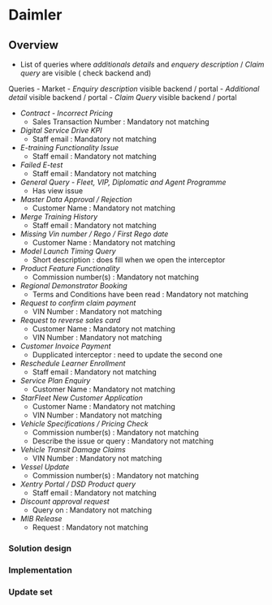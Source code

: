 # Daimler

## Overview
- List of queries where *additionals details* and *enquery description* / *Claim query* are visible ( check backend and)

Queries - Market - *Enquiry description* visible backend / portal - *Additional detail* visible backend / portal - *Claim Query* visible backend / portal

- *Contract - Incorrect Pricing*
	- Sales Transaction Number : Mandatory not matching
- *Digital Service Drive KPI*
	- Staff email : Mandatory not matching
- *E-training Functionality Issue*
	- Staff email : Mandatory not matching
- *Failed E-test*
	- Staff email : Mandatory not matching
- *General Query - Fleet, VIP, Diplomatic and Agent Programme*
	- Has view issue
- *Master Data Approval / Rejection*
	- Customer Name : Mandatory not matching
- *Merge Training History*
	- Staff email : Mandatory not matching
- *Missing Vin number / Rego / First Rego date*
	- Customer Name : Mandatory not matching
- *Model Launch Timing Query*
	- Short description : does fill when we open the interceptor
- *Product Feature Functionality*
	- Commission number(s) : Mandatory not matching
- *Regional Demonstrator Booking*
	- Terms and Conditions have been read : Mandatory not matching
- *Request to confirm claim payment*
	- VIN Number : Mandatory not matching
- *Request to reverse sales card*
	- Customer Name : Mandatory not matching
	- VIN Number : Mandatory not matching
- *Customer Invoice Payment*
	- Dupplicated interceptor : need to update the second one
- *Reschedule Learner Enrollment*
	- Staff email : Mandatory not matching
- *Service Plan Enquiry*
	- Customer Name : Mandatory not matching
- *StarFleet New Customer Application*
	- Customer Name : Mandatory not matching
	- VIN Number : Mandatory not matching
- *Vehicle Specifications / Pricing Check*
	- Commission number(s) : Mandatory not matching
	- Describe the issue or query : Mandatory not matching
- *Vehicle Transit Damage Claims*
	- VIN Number : Mandatory not matching
- *Vessel Update*
	- Commission number(s) : Mandatory not matching
- *Xentry Portal /  DSD Product query*
	- Staff email : Mandatory not matching
- *Discount approval request*
	- Query on :  Mandatory not matching
- *MIB Release*
	- Request : Mandatory not matching


### Solution design

### Implementation

### Update set
